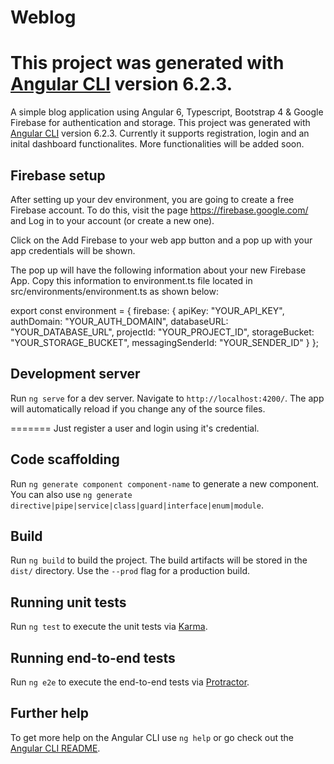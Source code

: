 # Weblog

This project was generated with [Angular CLI](https://github.com/angular/angular-cli) version 6.2.3.
=======
A simple blog application using Angular 6, Typescript, Bootstrap 4 & Google Firebase for authentication and storage.
This project was generated with [Angular CLI](https://github.com/angular/angular-cli) version 6.2.3.
Currently it supports registration, login and an inital dashboard functionalites.
More functionalities will be added soon.

## Firebase setup
After setting up your dev environment, you are going to create a free Firebase account. To do this, visit the page https://firebase.google.com/ and Log in to your account (or create a new one).

Click on the Add Firebase to your web app button and a pop up with your app credentials will be shown. 

The pop up will have the following information about your new Firebase App. Copy this information to environment.ts file located in src/environments/environment.ts as shown below:

export const environment = {
  firebase: {
    apiKey: "YOUR_API_KEY",
    authDomain: "YOUR_AUTH_DOMAIN",
    databaseURL: "YOUR_DATABASE_URL",
    projectId: "YOUR_PROJECT_ID",
    storageBucket: "YOUR_STORAGE_BUCKET",
    messagingSenderId: "YOUR_SENDER_ID"
  }
};

## Development server

Run `ng serve` for a dev server. Navigate to `http://localhost:4200/`. The app will automatically reload if you change any of the source files.

=======
Just register a user and login using it's credential.

## Code scaffolding

Run `ng generate component component-name` to generate a new component. You can also use `ng generate directive|pipe|service|class|guard|interface|enum|module`.

## Build

Run `ng build` to build the project. The build artifacts will be stored in the `dist/` directory. Use the `--prod` flag for a production build.

## Running unit tests

Run `ng test` to execute the unit tests via [Karma](https://karma-runner.github.io).

## Running end-to-end tests

Run `ng e2e` to execute the end-to-end tests via [Protractor](http://www.protractortest.org/).

## Further help

To get more help on the Angular CLI use `ng help` or go check out the [Angular CLI README](https://github.com/angular/angular-cli/blob/master/README.md).

